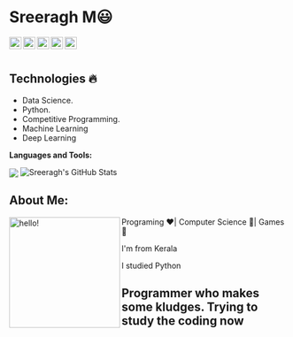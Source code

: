  # Sreeragh M:smiley:


  
  
  <img align="left" alt="Sreeragh's Linkdein" width="22px" src="https://cdn.jsdelivr.net/npm/simple-icons@v3/icons/linkedin.svg" />

  <img align="left" alt="Sreeragh's Github" width="22px" src="https://cdn.jsdelivr.net/npm/simple-icons@v3/icons/github.svg" />

  <img align="left" alt="Sreeragh's Instagram" width="22px" src="https://cdn.jsdelivr.net/npm/simple-icons@v3/icons/instagram.svg" />

  <img align="left" alt="Sreeragh's Facebook" width="22px" src="https://cdn.jsdelivr.net/npm/simple-icons@v3/icons/facebook.svg" />

  <img align="left" alt="Sreeragh's Medium" width="22px" src="https://cdn.jsdelivr.net/npm/simple-icons@v3/icons/medium.svg" />


<br/>
<br/>

## Technologies :fire:
- Data Science.
- Python.
- Competitive Programming.
- Machine Learning
- Deep Learning

**Languages and Tools:**  

<img align="center" src="https://github-readme-stats.vercel.app/api/top-langs/?username=SREERAGH1997&theme=radical&hide=glsl,python" />
<img src="https://github-readme-stats.vercel.app/api?username=SREERAGH1997&&show_icons=true&theme=radical&line_height=27&v=5" alt="Sreeragh's GitHub Stats" />


## About Me:

<p>
  <img width="200" alt="hello!" align="left" src="https://giffiles.alphacoders.com/956/9562.gif">
</p>
Programing ❤️| Computer Science 💙| Games 💚

I'm from Kerala

I studied Python 


Programmer who makes some kludges.
Trying to study the coding now
---------------------------------------------------------------------------------------------------------------------------------------------------------------------------------
